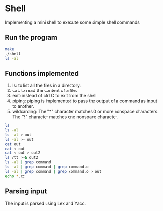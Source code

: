 # Shell

Implementing a mini shell to execute some simple shell commands.

## Run the program

```bash
make
./shell
ls -al
```
## Functions implemented
1. ls: to list all the files in a directory.
2. cat: to read the content of a file.
3. exit: instead of ctrl C to exit from the shell
4. piping: piping is implemented to pass the output of a command as input to another.
5. wildcarding: The "*" character matches 0 or more nonspace characters. The "?" character matches one nonspace character.

```bash
ls
ls -al
ls -al > out
ls -al >> out
cat out
cat < out
cat < out > out2
ls /tt >>& out2
ls -al | grep command
ls -al | grep command | grep command.o
ls -al | grep command | grep command.o > out
echo *.cc
```

## Parsing input

The input is parsed using Lex and Yacc.
